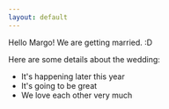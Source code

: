 ```yaml
---
layout: default
---
```

Hello Margo! We are getting married. :D

Here are some details about the wedding:
* It's happening later this year
* It's going to be great
* We love each other very much
